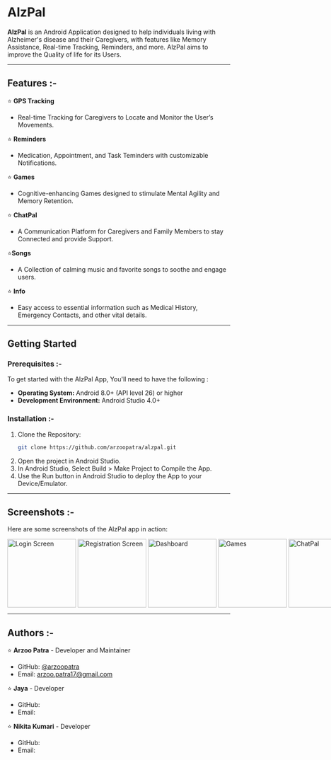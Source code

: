 # AlzPal

**AlzPal** is an Android Application designed to help individuals living with Alzheimer's disease and their Caregivers, with features like Memory Assistance, Real-time Tracking, Reminders, and more. AlzPal aims to improve the Quality of life for its Users.

---

## Features :-

⭐ **GPS Tracking**  
- Real-time Tracking for Caregivers to Locate and Monitor the User’s Movements.

⭐ **Reminders**  
- Medication, Appointment, and Task Teminders with customizable Notifications.

⭐ **Games**  
- Cognitive-enhancing Games designed to stimulate Mental Agility and Memory Retention.

⭐ **ChatPal**  
- A Communication Platform for Caregivers and Family Members to stay Connected and provide Support.

⭐**Songs**  
- A Collection of calming music and favorite songs to soothe and engage users.

⭐ **Info**  
- Easy access to essential information such as Medical History, Emergency Contacts, and other vital details.

---

## Getting Started

### Prerequisites :-

To get started with the AlzPal App, You'll need to have the following :

- **Operating System:** Android 8.0+ (API level 26) or higher  
- **Development Environment:** Android Studio 4.0+  
    
### Installation :-

1. Clone the Repository:
   ```bash
   git clone https://github.com/arzoopatra/alzpal.git

2. Open the project in Android Studio.
3. In Android Studio, Select Build > Make Project to Compile the App.
4. Use the Run button in Android Studio to deploy the App to your Device/Emulator.

---

## Screenshots :-

Here are some screenshots of the AlzPal app in action:

<div style="display: flex; justify-content: space-between;">
  <img src="https://github.com/arzoopatra/AlzPal/blob/master/Screenshots/Login.png" alt="Login Screen" width="155" /> &nbsp;
  <img src="https://github.com/arzoopatra/AlzPal/blob/master/Screenshots/Registration.png" alt="Registration Screen" width="155"/> &nbsp;
  <img src="https://github.com/arzoopatra/AlzPal/blob/master/Screenshots/Dashboard.png" alt="Dashboard" width="155"/> &nbsp;
  <img src="https://github.com/arzoopatra/AlzPal/blob/master/Screenshots/Games.png" alt="Games" width="155"/> &nbsp;
  <img src="https://github.com/arzoopatra/AlzPal/blob/master/Screenshots/ChatPal.png" alt="ChatPal" width="155"/> &nbsp;
</div>

---
 
## Authors :-

⭐ **Arzoo Patra** - Developer and Maintainer  
  - GitHub: [@arzoopatra](https://github.com/arzoopatra)  
  - Email: [arzoo.patra17@gmail.com](mailto:arzoo.patra17@gmail.com)
 
⭐ **Jaya** - Developer 
  - GitHub:   
  - Email:  

⭐ **Nikita Kumari** - Developer  
  - GitHub:  
  - Email:  
   

    

 
